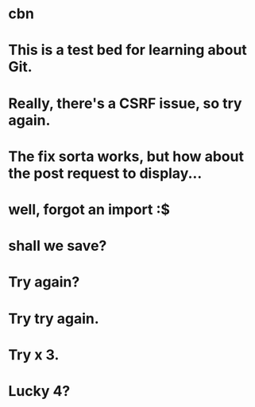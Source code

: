 # cbn
# This is a test bed for learning about Git.
# Really, there's a CSRF issue, so try again.
# The fix sorta works, but how about the post request to display...
# well, forgot an import :$
# shall we save?
# Try again?
# Try try again.
# Try x 3.
# Lucky 4?
